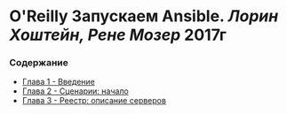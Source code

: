 # O'Reilly Запускаем Ansible. _Лорин Хоштейн, Рене Мозер_ 2017г

### Содержание

- [Глава 1 - Введение](/Ansible_Up_n_running/Ch1/chapter1.md)
- [Глава 2 - Сценарии: начало](/Ansible_Up_n_running/Ch2/chapter2.md)
- [Глава 3 - Реестр: описание серверов](/Ansible_Up_n_running/Ch3/chapter3.md)
